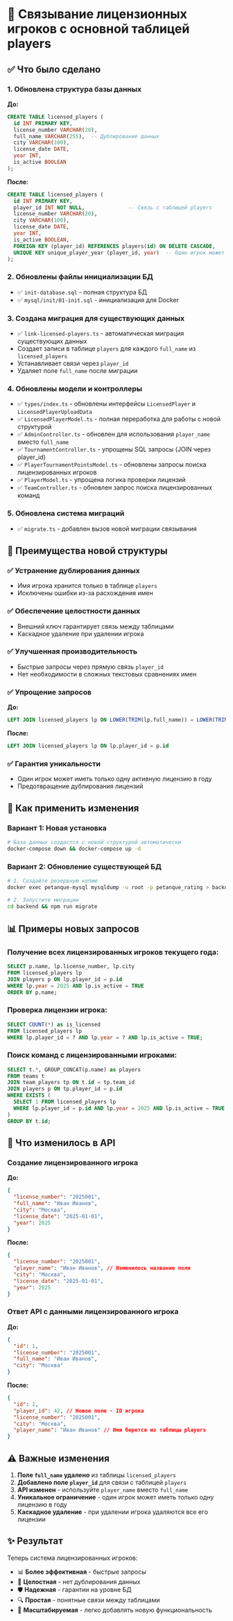 # 🔗 Связывание лицензионных игроков с основной таблицей players

## ✅ Что было сделано

### 1. Обновлена структура базы данных

**До:**

```sql
CREATE TABLE licensed_players (
  id INT PRIMARY KEY,
  license_number VARCHAR(20),
  full_name VARCHAR(255),  -- Дублирование данных
  city VARCHAR(100),
  license_date DATE,
  year INT,
  is_active BOOLEAN
);
```

**После:**

```sql
CREATE TABLE licensed_players (
  id INT PRIMARY KEY,
  player_id INT NOT NULL,              -- Связь с таблицей players
  license_number VARCHAR(20),
  city VARCHAR(100),
  license_date DATE,
  year INT,
  is_active BOOLEAN,
  FOREIGN KEY (player_id) REFERENCES players(id) ON DELETE CASCADE,
  UNIQUE KEY unique_player_year (player_id, year)  -- Один игрок может иметь только одну лицензию в году
);
```

### 2. Обновлены файлы инициализации БД

- ✅ `init-database.sql` - полная структура БД
- ✅ `mysql/init/01-init.sql` - инициализация для Docker

### 3. Создана миграция для существующих данных

- ✅ `link-licensed-players.ts` - автоматическая миграция существующих данных
- Создает записи в таблице `players` для каждого `full_name` из `licensed_players`
- Устанавливает связи через `player_id`
- Удаляет поле `full_name` после миграции

### 4. Обновлены модели и контроллеры

- ✅ `types/index.ts` - обновлены интерфейсы `LicensedPlayer` и `LicensedPlayerUploadData`
- ✅ `LicensedPlayerModel.ts` - полная переработка для работы с новой структурой
- ✅ `AdminController.ts` - обновлен для использования `player_name` вместо `full_name`
- ✅ `TournamentController.ts` - упрощены SQL запросы (JOIN через player_id)
- ✅ `PlayerTournamentPointsModel.ts` - обновлены запросы поиска лицензированных игроков
- ✅ `PlayerModel.ts` - упрощена логика проверки лицензий
- ✅ `TeamController.ts` - обновлен запрос поиска лицензированных команд

### 5. Обновлена система миграций

- ✅ `migrate.ts` - добавлен вызов новой миграции связывания

## 🎯 Преимущества новой структуры

### ✅ Устранение дублирования данных

- Имя игрока хранится только в таблице `players`
- Исключены ошибки из-за расхождения имен

### ✅ Обеспечение целостности данных

- Внешний ключ гарантирует связь между таблицами
- Каскадное удаление при удалении игрока

### ✅ Улучшенная производительность

- Быстрые запросы через прямую связь `player_id`
- Нет необходимости в сложных текстовых сравнениях имен

### ✅ Упрощение запросов

**До:**

```sql
LEFT JOIN licensed_players lp ON LOWER(TRIM(lp.full_name)) = LOWER(TRIM(p.name))
```

**После:**

```sql
LEFT JOIN licensed_players lp ON lp.player_id = p.id
```

### ✅ Гарантия уникальности

- Один игрок может иметь только одну активную лицензию в году
- Предотвращение дублирования лицензий

## 🔄 Как применить изменения

### Вариант 1: Новая установка

```bash
# База данных создастся с новой структурой автоматически
docker-compose down && docker-compose up -d
```

### Вариант 2: Обновление существующей БД

```bash
# 1. Создайте резервную копию
docker exec petanque-mysql mysqldump -u root -p petanque_rating > backup.sql

# 2. Запустите миграции
cd backend && npm run migrate
```

## 📊 Примеры новых запросов

### Получение всех лицензированных игроков текущего года:

```sql
SELECT p.name, lp.license_number, lp.city
FROM licensed_players lp
JOIN players p ON lp.player_id = p.id
WHERE lp.year = 2025 AND lp.is_active = TRUE
ORDER BY p.name;
```

### Проверка лицензии игрока:

```sql
SELECT COUNT(*) as is_licensed
FROM licensed_players lp
WHERE lp.player_id = ? AND lp.year = ? AND lp.is_active = TRUE;
```

### Поиск команд с лицензированными игроками:

```sql
SELECT t.*, GROUP_CONCAT(p.name) as players
FROM teams t
JOIN team_players tp ON t.id = tp.team_id
JOIN players p ON tp.player_id = p.id
WHERE EXISTS (
  SELECT 1 FROM licensed_players lp
  WHERE lp.player_id = p.id AND lp.year = 2025 AND lp.is_active = TRUE
)
GROUP BY t.id;
```

## 🚨 Что изменилось в API

### Создание лицензированного игрока

**До:**

```json
{
  "license_number": "2025001",
  "full_name": "Иван Иванов",
  "city": "Москва",
  "license_date": "2025-01-01",
  "year": 2025
}
```

**После:**

```json
{
  "license_number": "2025001",
  "player_name": "Иван Иванов", // Изменилось название поля
  "city": "Москва",
  "license_date": "2025-01-01",
  "year": 2025
}
```

### Ответ API с данными лицензированного игрока

**До:**

```json
{
  "id": 1,
  "license_number": "2025001",
  "full_name": "Иван Иванов",
  "city": "Москва"
}
```

**После:**

```json
{
  "id": 1,
  "player_id": 42, // Новое поле - ID игрока
  "license_number": "2025001",
  "city": "Москва",
  "player_name": "Иван Иванов" // Имя берется из таблицы players
}
```

## ⚠️ Важные изменения

1. **Поле `full_name` удалено** из таблицы `licensed_players`
2. **Добавлено поле `player_id`** для связи с таблицей `players`
3. **API изменен** - используйте `player_name` вместо `full_name`
4. **Уникальное ограничение** - один игрок может иметь только одну лицензию в году
5. **Каскадное удаление** - при удалении игрока удаляются все его лицензии

## ✨ Результат

Теперь система лицензированных игроков:

- 📊 **Более эффективная** - быстрые запросы
- 🔗 **Целостная** - нет дублирования данных
- 🛡️ **Надежная** - гарантии на уровне БД
- 🔍 **Простая** - понятные связи между таблицами
- 🚀 **Масштабируемая** - легко добавлять новую функциональность
